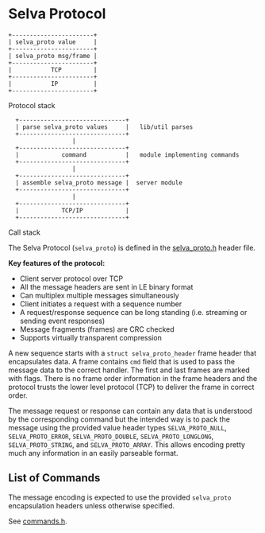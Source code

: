 <!--
Copyright (c) 2022-2023 SAULX

SPDX-License-Identifier: MIT
-->

Selva Protocol
==============


```
+-----------------------+
| selva_proto value     |
+-----------------------+
| selva_proto msg/frame |
+-----------------------+
|           TCP         |
+-----------------------+
|           IP          |
+-----------------------+
```
Protocol stack


```
  +------------------------------+
  | parse selva_proto values     |   lib/util parses
  +------------------------------+
                  |
  +------------------------------+
  |            command           |   module implementing commands
  +------------------------------+
                  |
  +------------------------------+
  | assemble selva_proto message |  server module
  +------------------------------+
                  |
  +------------------------------+
  |            TCP/IP            |
  +------------------------------+
```
Call stack


The Selva Protocol (`selva_proto`) is defined in the
[selva\_proto.h](../include/selva_proto.h) header file.

**Key features of the protocol:**

- Client server protocol over TCP
- All the message headers are sent in LE binary format
- Can multiplex multiple messages simultaneously
- Client initiates a request with a sequence number
- A request/response sequence can be long standing (i.e. streaming or sending event responses)
- Message fragments (frames) are CRC checked
- Supports virtually transparent compression

A new sequence starts with a `struct selva_proto_header` frame header that
encapsulates data. A frame contains `cmd` field that is used to pass the
message data to the correct handler. The first and last frames are marked with
flags. There is no frame order information in the frame headers and the protocol
trusts the lower level protocol (TCP) to deliver the frame in correct order.

The message request or response can contain any data that is understood by the
corresponding command but the intended way is to pack the message using the
provided value header types `SELVA_PROTO_NULL`, `SELVA_PROTO_ERROR`,
`SELVA_PROTO_DOUBLE`, `SELVA_PROTO_LONGLONG`, `SELVA_PROTO_STRING`, and
`SELVA_PROTO_ARRAY`. This allows encoding pretty much any information in an
easily parseable format.

List of Commands
----------------

The message encoding is expected to use the provided `selva_proto` encapsulation
headers unless otherwise specified.

See [commands.h](../commands.h).
